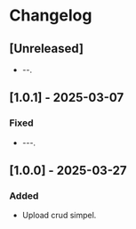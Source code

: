 # Changelog

## [Unreleased]
- --.

## [1.0.1] - 2025-03-07
### Fixed
- ---.

## [1.0.0] - 2025-03-27
### Added
- Upload crud simpel.

